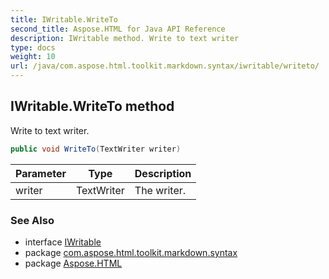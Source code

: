 ```yaml
---
title: IWritable.WriteTo
second_title: Aspose.HTML for Java API Reference
description: IWritable method. Write to text writer
type: docs
weight: 10
url: /java/com.aspose.html.toolkit.markdown.syntax/iwritable/writeto/
---
```

## IWritable.WriteTo method

Write to text writer.

```java
public void WriteTo(TextWriter writer)
```

| Parameter | Type | Description |
| --- | --- | --- |
| writer | TextWriter | The writer. |

### See Also

* interface [IWritable](../)
* package [com.aspose.html.toolkit.markdown.syntax](../../../com.aspose.html.toolkit.markdown.syntax/)
* package [Aspose.HTML](../../../)
